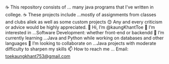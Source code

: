 ☕ This repository consists of ... many java programs that I've written in college.
☕ These projects include ...mostly of assignments from classes and clubs aliek as well as some custom projects
😊 Any and every criticism or advice would be highly appreciated.
👋 Hi, I’m @kaungKhantToe
👀 I’m interested in ...Software Development: whether front-end or backendd
🌱 I’m currently learning ...Java and Python while working on databases and other languages
💞️ I’m looking to collaborate on ...Java projects with moderate difficulty to sharpen my skills
📫 How to reach me ... Email: toekaungkhant753@gmail.com
